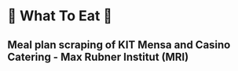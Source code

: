 # :broccoli: What To Eat :broccoli:
## Meal plan scraping of KIT Mensa and Casino Catering - Max Rubner Institut (MRI)